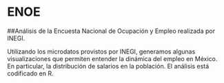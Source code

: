 # ENOE
##Análisis de la Encuesta Nacional de Ocupación y Empleo realizada por INEGI. 

Utilizando los microdatos provistos por INEGI, generamos algunas visualizaciones que permiten entender la dinámica del empleo en México. 
En particular, la distribución de salarios en la población.
El análisis está codificado en R.

